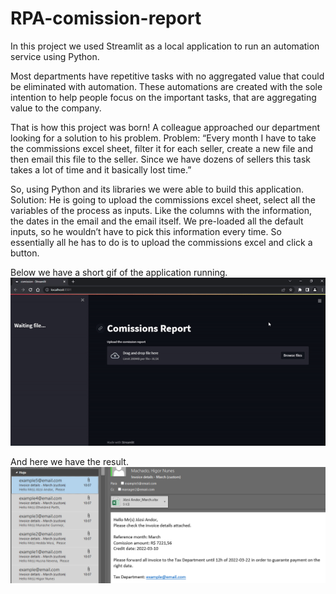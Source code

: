 # RPA-comission-report

In this project we used Streamlit as a local application to run an automation service using Python.

Most departments have repetitive tasks with no aggregated value that could be eliminated with automation. These automations are created with the sole intention to help people focus on the important tasks, that are aggregating value to the company.

That is how this project was born! A colleague approached our department looking for a solution to his problem. 
Problem: “Every month I have to take the commissions excel sheet, filter it for each seller, create a new file and then email this file to the seller. Since we have dozens of sellers this task takes a lot of time and it basically lost time.”

So, using Python and its libraries we were able to build this application.
Solution: He is going to upload the commissions excel sheet, select all the variables of the process as inputs. Like the columns with the information, the dates in the email and the email itself. We pre-loaded all the default inputs, so he wouldn’t have to pick this information every time. So essentially all he has to do is to upload the commissions excel and click a button.

Below we have a short gif of the application running.
![Comission Report](comission_report.gif)

And here we have the result.
![Emails sent](emailbot.png)
